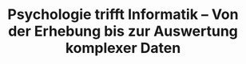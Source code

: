 ---
id: "pti" # nochmal überlegen
method: "Projektseminare"
institution: "Fakultät für Mathematik, Informatik und Naturwissenschaften, Fakultät für Pychologie und Bewegungswissenschaft"
title: "Psychologie trifft Informatik – Von der Erhebung bis zur Auswertung komplexer Daten"
title_project:
title_short: "PTI"
period: "Apr 23 ­­- Mar 24 (12 months)"
foerderlinie: "Fachspezifische Data Literacy"
round: "2"
filter: "2"
lecture2go: "71037"
uhh_url: "https://www.hcl.uni-hamburg.de/ddlitlab/data-literacy-lehrlabor/zweite-foerderrunde/08-psychologie-trifft-informatik.html"
contributors: "Habiba Schiller"
mentor: "Larissa Gebken, Dr. Matthias Pillny"
quote: "Die Definition von Data Literacy kann in direkten Zusammenhang mit dem Ziehen kausaler Schlüsse aus Daten gesetzt werden: Nur auf Basis einer validen, nachvollziehbaren und kritischen kausalen Analyse können zielgerichtete Handlungsempfehlungen abgeleitet werden."
text: |
    ## Ein interdisziplinäres Projektseminar zur Datenauswertung mittels Python und Machine Learning

    Die aktuelle empirisch-psychologische Forschung erfordert zunehmend anspruchsvolle Experimentalaufbauten und multimethodale Untersuchungsmethoden. Bei der Auswertung dieser Forschungsergebnisse bedarf es vor allem eines kompetenten Umgangs mit komplexen Datenstrukturen wie beispielsweise der Kombination aus psychometrischen, elektrophysiologischen und psychophysiologischen Daten.

    ## Rückblick und Ergebnisse

    Das interdisziplinäre Projektseminar für Studierende der Informatik und der Psychologie begann bereits im Sommersemester 2023. Ziel war es, den Herausforderungen um „Machine Learning“ in der Psychologie zu begegnen. Zu diesem Zweck wurde die breit einsetzbare Programmiersprache Python mit Anwendungsbezug zu einer psychologischen Fragestellung gelehrt: Die Studierenden untersuchten den Zusammenhang zwischen Musiknutzungsverhalten und psychischer Gesundheit. Die Teilnehmenden lernten, eigene Hypothesen aufzustellen, komplexe Daten zu erheben und unterschiedliche Datentypen für die Auswertung aufzubereiten. Sie erfassten dazu ihr eigenes Musiknutzungsverhalten und weitere relevante Daten mit Smartwatches. Dadurch wurden sie auch für Fragen der Datenqualität und des datenschutzkonformen sowie ethisch-sensitiven Umgangs mit personenbezogenen Daten sensibilisiert. Nach der Auswertung der Daten mit geeigneten Machine Learning-Verfahren wurden die Ergebnisse visualisiert und reflektiert, um sie in einer Abschlussveranstaltung öffentlich zu präsentieren.

    Die Studierenden lernten die nötigen Grundlagen der Programmiersprache Python mit Hilfe von Online-Kursen und Flipped Classroom-Sitzungen. Die Datenanalyse wurde mit Jupyter Notebooks durchgeführt. Es entstand so eine Vorlage, die langfristig genutzt und für eigene Forschungsprojekte angepasst werden konnte.

image: "https://www.hcl.uni-hamburg.de/16932834/devon-divine-tgmyo9lwll4-unsplash-733x414-07f22f7564a16a555cb6ab9e6484b0f1888572de.jpg"
image_credit: "Devon Divine / Unsplash"
link_external:
stine: "SoSe 2023 & WiSe 2023/24: Projektseminare https://www.stine.uni-hamburg.de/scripts/mgrqispi.dll?APPNAME=CampusNet&PRGNAME=COURSEDETAILS&ARGUMENTS=-N000000000000001,-N000605,-N0,-N383433926467679,-N383433926419680,-N0,-N0,-N3,-AcUHLvYRVPvZTWZn9OuAgWNwKWZDwfu5w7u5WRSRCVYZffDmpmgP6OMUoxBLScuLV7q2AmBKP7WL54uLovzlN3zKIQYHCPI5YPjpfxqwUWjWtQvZSRjLXmzUtmfU9RY60xfWKeq6FxYRbP-5NmMP6VjpkO-5jPYHLcQWJOSKQWZPe7Uc6YIH57jPtWjltQZKCcjmVxDGtPZ5tHDA8cdWbczV9VqZoQZewxfoxOBwhVBmvWIm8Rj58VURg4qDZHg5KmjPaxYHqPBGk4gPVVZKm4bZSfDGZfUUuRQUmfqZC4YRLvd267ZHPfZosmQoPWgVFQYFFfWHz7QRHR-UYfNmzxomJ7fWeWDHt3BNwPMFNevZLPjLSQZPK3Y50czwQ3zPwQz7-RBm5xNHkfvZBxqKXvQLIvN6aRSnA7jHMxf5yxWpTmYNwvNwaQSUxcYLMxY6bmZHumtZkWYP5ed5CHNZE7-H-cYmmc-5AOqWa3uofP-mJvWRgmBwzW-5Y4BZgvzL7QBoDeMAUWWWWOULKPoVZfWmlf-5smjHQVgP9vN26moWFmNn-RZW8VBWCcNNjvIH97N6wxoKDYDV6eqcNOZpJxZWK4gpFOoRgfz6MQMWo4DPZ7gcNOQ5LOdW6mzPE3zASmQitQz5HVkZCVDPdQ-Ue4DfAVuWvP-LDWSW5RBGqvqK9WoPHYDPqvNoAWdoFfNUlvzoCcvNAPuHlfumURgmofImWm-UMYg5ZWZpZcDBwmq6vPYFjefK3PBGuejR3WUPo, https://www.stine.uni-hamburg.de/scripts/mgrqispi.dll?APPNAME=CampusNet&PRGNAME=COURSEDETAILS&ARGUMENTS=-N000000000000001,-N000605,-N0,-N383433926467679,-N383433926419680,-N0,-N0,-N3,-AcUHLvYRVPvZTWZn9OuAgWNwKWZDwfu5w7u5WRSRCVYZffDmpmgP6OMUoxBLScuLV7q2AmBKP7WL54uLovzlN3zKIQYHCPI5YPjpfxqwUWjWtQvZSRjLXmzUtmfU9RY60xfWKeq6FxYRbP-5NmMP6VjpkO-5jPYHLcQWJOSKQWZPe7Uc6YIH57jPtWjltQZKCcjmVxDGtPZ5tHDA8cdWbczV9VqZoQZewxfoxOBwhVBmvWIm8Rj58VURg4qDZHg5KmjPaxYHqPBGk4gPVVZKm4bZSfDGZfUUuRQUmfqZC4YRLvd267ZHPfZosmQoPWgVFQYFFfWHz7QRHR-UYfNmzxomJ7fWeWDHt3BNwPMFNevZLPjLSQZPK3Y50czwQ3zPwQz7-RBm5xNHkfvZBxqKXvQLIvN6aRSnA7jHMxf5yxWpTmYNwvNwaQSUxcYLMxY6bmZHumtZkWYP5ed5CHNZE7-H-cYmmc-5AOqWa3uofP-mJvWRgmBwzW-5Y4BZgvzL7QBoDeMAUWWWWOULKPoVZfWmlf-5smjHQVgP9vN26moWFmNn-RZW8VBWCcNNjvIH97N6wxoKDYDV6eqcNOZpJxZWK4gpFOoRgfz6MQMWo4DPZ7gcNOQ5LOdW6mzPE3zASmQitQz5HVkZCVDPdQ-Ue4DfAVuWvP-LDWSW5RBGqvqK9WoPHYDPqvNoAWdoFfNUlvzoCcvNAPuHlfumURgmofImWm-UMYg5ZWZpZcDBwmq6vPYFjefK3PBGuejR3WUPo"
---